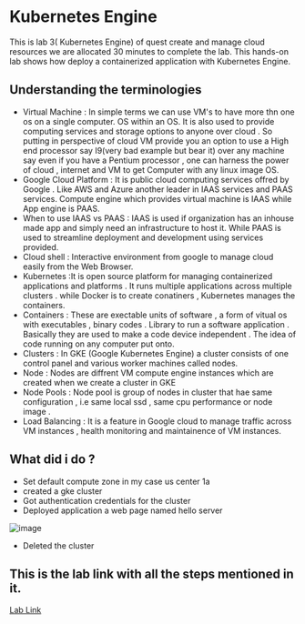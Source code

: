#  Kubernetes Engine
This is lab 3( Kubernetes Engine) of quest create and manage cloud resources we are allocated 30 minutes to complete the lab.
This hands-on lab shows  how deploy a containerized application with Kubernetes Engine.

## Understanding the terminologies

- Virtual Machine : In simple terms we can use VM's to have more thn one os on a single computer. OS within an OS. It is also used to provide computing services and storage options to anyone over cloud . So putting in perspective of cloud VM provide you an option to use a High end processor say I9(very bad example but bear it) over any machine say even if you have a Pentium processor , one can harness the power of cloud , internet and VM to get Computer with any linux image OS.
- Google Cloud Platform : It is public cloud computing services offred by Google . Like AWS and Azure another leader in IAAS services and PAAS services. Compute engine which provides virtual machine is IAAS while App engine is PAAS.
- When to use IAAS vs PAAS : IAAS is used if organization has an inhouse made app and simply need an infrastructure to host it. While PAAS is used to streamline deployment and development using services provided.
- Cloud shell : Interactive environment from google to manage cloud easily from the Web Browser.
- Kubernetes :It is open source platform for managing containerized applications and platforms . It runs multiple applications across multiple clusters . while Docker is to create conatiners , Kubernetes manages the containers.
- Containers : These are exectable units of software , a form of vitual os with executables , binary codes . Library to run a software application . Basically they are used to make a code device independent . The idea of code running on any computer put onto.
- Clusters : In GKE (Google Kubernetes Engine) a cluster consists of one control panel and various worker machines called nodes.
- Node : Nodes are diffrent VM compute engine instances which are created when we create a cluster in GKE
- Node Pools : Node pool is group of nodes in cluster that hae same configuration , i.e same local ssd , same cpu performance or node image .
- Load Balancing : It is a feature in Google cloud to manage traffic across VM instances , health monitoring and maintainence of VM instances.


## What did i do ?
- Set default compute zone in my case us center 1a
- created a gke cluster 
- Got authentication credentials for the cluster
- Deployed application a web page named hello server


![image](https://user-images.githubusercontent.com/47081802/136077296-1d082537-04a9-461a-961d-2edd7d63241a.png)

- Deleted the cluster





## This is the lab link with all the steps mentioned in it.
[Lab Link](https://google.qwiklabs.com/focuses/878?parent=catalog)
